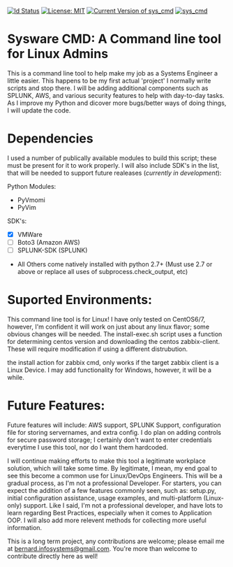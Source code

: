 [![ld Status](https://travis-ci.org/Bernard2324/sys_cmd.svg?branch=master)](https://travis-ci.org/Bernard2324/sys_cmd)
[![License: MIT](https://img.shields.io/badge/License-MIT-yellow.svg)](https://opensource.org/licenses/MIT)
 <a href="https://www.github.com/Bernard2324/sys_cmd" target="_blank">![Current Version of sys_cmd](https://img.shields.io/pypi/v/nine.svg "Current Version of sys_cmd")</a>
 [<a href="https://www.github.com/Bernard2324/sys_cmd" target="_blank">![sys_cmd](https://img.shields.io/pypi/v/nine.svg)]()
# Sysware CMD:   A Command line tool for Linux Admins 

This is a command line tool to help make my job as a Systems Engineer a little easier.  This happens to be my first actual 'project'
I normally write scripts and stop there.  I will be adding additional components such as SPLUNK, AWS, and various security features to
help with day-to-day tasks.  As I improve my Python and dicover more bugs/better ways of doing things, I will update the code.

# Dependencies

I used a number of publically available modules to build this script; these must be present for it to work properly.  I will also include SDK's in the list, that will be needed to support future realeases (*currently in development*):

Python Modules:
- PyVmomi
- PyVim

SDK's:
- [x] VMWare
- [ ] Boto3 (Amazon AWS)
- [ ] SPLUNK-SDK (SPLUNK)

+ All Others come natively installed with python 2.7+ (Must use 2.7 or above or replace all uses of subprocess.check_output, etc)

# Suported Environments:

This command line tool is for Linux! I have only tested on CentOS6/7, however, I'm confident it will work on just about any linux flavor; some obvious changes will be needed.  The install-exec.sh script uses a function for determining centos version and downloading the centos zabbix-client.  These will require modification if using a different distrubution.

the install action for zabbix cmd, only works if the target zabbix client is a Linux Device.  I may add functionality for Windows, however, it will be a while.

# Future Features:

Future features will include: AWS support, SPLUNK Support, configuration file for storing servernames, and extra config.  I do plan on adding controls for secure password storage; I certainly don't want to enter credentials everytime I use this tool, nor do I want them hardcoded.  

I will continue making efforts to make this tool a legitimate workplace solution, which will take some time.  By legitimate, I mean, my end goal to see this become a common use for Linux/DevOps Engineers.  This will be a gradual process, as I'm not a professional Developer.  For starters, you can expect the addition of a few features commonly seen, such as: setup.py, initial configuration assistance, usage examples, and multi-platform (Linux-only) support.  Like I said, I'm not a professional developer, and have lots to learn regarding Best Practices, especially when it comes to Application OOP.  I will also add more relevent methods for collecting more useful information.

This is a long term project, any contributions are welcome; please email me at bernard.infosystems@gmail.com.  You're more than welcome to contribute directly here as well!

